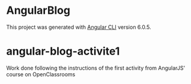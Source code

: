 # AngularBlog
This project was generated with [Angular CLI](https://github.com/angular/angular-cli) version 6.0.5.

# angular-blog-activite1
Work done following the instructions of the first activity from AngularJS' course on OpenClassrooms





